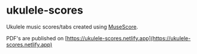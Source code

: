 # ukulele-scores

Ukulele music scores/tabs created using [MuseScore](https://musescore.org).

PDF's are published on [https://ukulele-scores.netlify.app](https://ukulele-scores.netlify.app)
